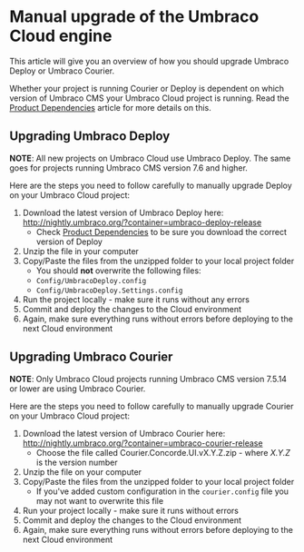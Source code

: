 # Manual upgrade of the Umbraco Cloud engine

This article will give you an overview of how you should upgrade Umbraco Deploy or Umbraco Courier.

Whether your project is running Courier or Deploy is dependent on which version of Umbraco CMS your Umbraco Cloud project is running. Read the [Product Dependencies](../Product-Dependencies) article for more details on this.

## Upgrading Umbraco Deploy

**NOTE**: All new projects on Umbraco Cloud use Umbraco Deploy. The same goes for projects running Umbraco CMS version 7.6 and higher.

Here are the steps you need to follow carefully to manually upgrade Deploy on your Umbraco Cloud project:

1. Download the latest version of Umbraco Deploy here: http://nightly.umbraco.org/?container=umbraco-deploy-release
    * Check [Product Dependencies](../Product-Dependencies) to be sure you download the correct version of Deploy
2. Unzip the file in your computer
3. Copy/Paste the files from the unzipped folder to your local project folder
    * You should **not** overwrite the following files:
    * `Config/UmbracoDeploy.config`
    * `Config/UmbracoDeploy.Settings.config`
4. Run the project locally - make sure it runs without any errors
5. Commit and deploy the changes to the Cloud environment
6. Again, make sure everything runs without errors before deploying to the next Cloud environment

## Upgrading Umbraco Courier

**NOTE**: Only Umbraco Cloud projects running Umbraco CMS version 7.5.14 or lower are using Umbraco Courier.

Here are the steps you need to follow carefully to manually upgrade Courier on your Umbraco Cloud project:

1. Download the latest version of Umbraco Courier here: http://nightly.umbraco.org/?container=umbraco-courier-release
    * Choose the file called Courier.Concorde.UI.vX.Y.Z.zip - where *X.Y.Z* is the version number
2. Unzip the file on your computer
3. Copy/Paste the files from the unzipped folder to your local project folder
    * If you've added custom configuration in the `courier.config` file you may not want to overwrite this file
4. Run your project locally - make sure it runs without errors
5. Commit and deploy the changes to the Cloud environment
6. Again, make sure everything runs without errors before deploying to the next Cloud environment